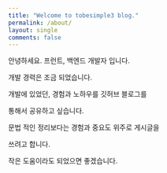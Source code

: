 ```yaml
---
title: "Welcome to tobesimple3 blog."
permalink: /about/
layout: single
comments: false
---
```


안녕하세요. 프런트, 백엔드 개발자 입니다.

개발 경력은 조금 되었습니다.

개발에 있었던, 경험과 노하우를 깃허브 블로그를

통해서 공유하고 싶습니다.

문법 적인 정리보다는 경험과 중요도 위주로 게시글을

쓰려고 합니다.

작은 도움이라도 되었으면 좋겠습니다.

 






